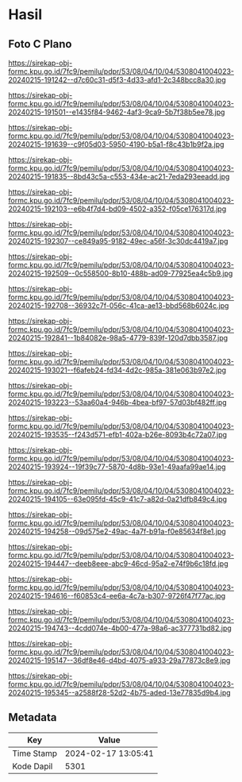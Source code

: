 # Hasil

## Foto C Plano

https://sirekap-obj-formc.kpu.go.id/7fc9/pemilu/pdpr/53/08/04/10/04/5308041004023-20240215-191242--d7c60c31-d5f3-4d33-afd1-2c348bcc8a30.jpg

https://sirekap-obj-formc.kpu.go.id/7fc9/pemilu/pdpr/53/08/04/10/04/5308041004023-20240215-191501--e1435f84-9462-4af3-9ca9-5b7f38b5ee78.jpg

https://sirekap-obj-formc.kpu.go.id/7fc9/pemilu/pdpr/53/08/04/10/04/5308041004023-20240215-191639--c9f05d03-5950-4190-b5a1-f8c43b1b9f2a.jpg

https://sirekap-obj-formc.kpu.go.id/7fc9/pemilu/pdpr/53/08/04/10/04/5308041004023-20240215-191835--8bd43c5a-c553-434e-ac21-7eda293eeadd.jpg

https://sirekap-obj-formc.kpu.go.id/7fc9/pemilu/pdpr/53/08/04/10/04/5308041004023-20240215-192103--e6b4f7d4-bd09-4502-a352-f05ce176317d.jpg

https://sirekap-obj-formc.kpu.go.id/7fc9/pemilu/pdpr/53/08/04/10/04/5308041004023-20240215-192307--ce849a95-9182-49ec-a56f-3c30dc4419a7.jpg

https://sirekap-obj-formc.kpu.go.id/7fc9/pemilu/pdpr/53/08/04/10/04/5308041004023-20240215-192509--0c558500-8b10-488b-ad09-77925ea4c5b9.jpg

https://sirekap-obj-formc.kpu.go.id/7fc9/pemilu/pdpr/53/08/04/10/04/5308041004023-20240215-192708--36932c7f-056c-41ca-ae13-bbd568b6024c.jpg

https://sirekap-obj-formc.kpu.go.id/7fc9/pemilu/pdpr/53/08/04/10/04/5308041004023-20240215-192841--1b84082e-98a5-4779-839f-120d7dbb3587.jpg

https://sirekap-obj-formc.kpu.go.id/7fc9/pemilu/pdpr/53/08/04/10/04/5308041004023-20240215-193021--f6afeb24-fd34-4d2c-985a-381e063b97e2.jpg

https://sirekap-obj-formc.kpu.go.id/7fc9/pemilu/pdpr/53/08/04/10/04/5308041004023-20240215-193223--53aa60a4-946b-4bea-bf97-57d03bf482ff.jpg

https://sirekap-obj-formc.kpu.go.id/7fc9/pemilu/pdpr/53/08/04/10/04/5308041004023-20240215-193535--f243d571-efb1-402a-b26e-8093b4c72a07.jpg

https://sirekap-obj-formc.kpu.go.id/7fc9/pemilu/pdpr/53/08/04/10/04/5308041004023-20240215-193924--19f39c77-5870-4d8b-93e1-49aafa99ae14.jpg

https://sirekap-obj-formc.kpu.go.id/7fc9/pemilu/pdpr/53/08/04/10/04/5308041004023-20240215-194105--63e095fd-45c9-41c7-a82d-0a21dfb849c4.jpg

https://sirekap-obj-formc.kpu.go.id/7fc9/pemilu/pdpr/53/08/04/10/04/5308041004023-20240215-194258--09d575e2-49ac-4a7f-b91a-f0e85634f8e1.jpg

https://sirekap-obj-formc.kpu.go.id/7fc9/pemilu/pdpr/53/08/04/10/04/5308041004023-20240215-194447--deeb8eee-abc9-46cd-95a2-e74f9b6c18fd.jpg

https://sirekap-obj-formc.kpu.go.id/7fc9/pemilu/pdpr/53/08/04/10/04/5308041004023-20240215-194616--f60853c4-ee6a-4c7a-b307-9726f47f77ac.jpg

https://sirekap-obj-formc.kpu.go.id/7fc9/pemilu/pdpr/53/08/04/10/04/5308041004023-20240215-194743--4cdd074e-4b00-477a-98a6-ac377731bd82.jpg

https://sirekap-obj-formc.kpu.go.id/7fc9/pemilu/pdpr/53/08/04/10/04/5308041004023-20240215-195147--36df8e46-d4bd-4075-a933-29a77873c8e9.jpg

https://sirekap-obj-formc.kpu.go.id/7fc9/pemilu/pdpr/53/08/04/10/04/5308041004023-20240215-195345--a2588f28-52d2-4b75-aded-13e77835d9b4.jpg


## Metadata

| Key        | Value               |
| ---------- | ------------------- |
| Time Stamp | 2024-02-17 13:05:41 |
| Kode Dapil | 5301                |



